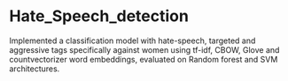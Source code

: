 # Hate_Speech_detection
Implemented a classification model with hate-speech, targeted and aggressive tags specifically against women using tf-idf, CBOW, Glove and countvectorizer word embeddings, evaluated on Random forest and SVM architectures.
